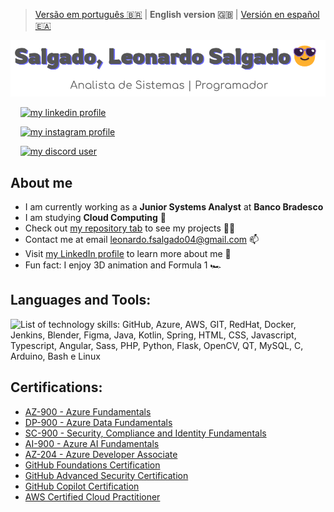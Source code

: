 > [Versão em português 🇧🇷](../README.md) | **English version 🇬🇧** | [Versión en español 🇪🇦](README_Spanish.md)

![Salgado, Leonardo Salgado. Systems Analyst and developer](../header.png)

<p align="left">

    <a href="https://linkedin.com/in/leonardo-felipe-salgado-394312234" target="_blank"><img src="https://img.shields.io/badge/LinkedIn-0077B5?style=for-the-badge&logo=linkedin&logoColor=white" alt="my linkedin profile"></a>

    <a href="https://instagram.com/leonardofelipesalgado" target="_blank"><img src="https://img.shields.io/badge/-Instagram-%23E4405F?style=for-the-badge&logo=instagram&logoColor=white" alt="my instagram profile"/></a>

    <a href="https://discord.com/users/697092851980435579" target="_blank"> <img src="https://img.shields.io/badge/Discord-7289DA?style=for-the-badge&logo=discord&logoColor=white" alt="my discord user"/></a>

</p>

## About me

- I am currently working as a **Junior Systems Analyst** at **Banco Bradesco**
- I am studying **Cloud Computing** 🌱
- Check out [my repository tab](https://github.com/Salgado2004?tab=repositories) to see my projects 👨‍💻
- Contact me at email leonardo.fsalgado04@gmail.com 📫
- Visit [my LinkedIn profile](https://www.linkedin.com/in/leonardo-felipe-salgado-394312234) to learn more about me 📄
- Fun fact: I enjoy 3D animation and Formula 1 🏎️

## Languages and Tools:

![List of technology skills: GitHub, Azure, AWS, GIT, RedHat, Docker, Jenkins, Blender, Figma, Java, Kotlin, Spring, HTML, CSS, Javascript, Typescript, Angular, Sass, PHP, Python, Flask, OpenCV, QT, MySQL, C, Arduino, Bash e Linux](https://skillicons.dev/icons?i=github,azure,aws,git,redhat,docker,jenkins,blender,figma,java,kotlin,spring,html,css,js,ts,angular,sass,php,py,flask,opencv,qt,mysql,c,arduino,bash,linux&perline=14)

## Certifications:

- [AZ-900 - Azure Fundamentals](https://learn.microsoft.com/api/credentials/share/pt-br/LeonardoFelipeSalgado-9348/5980314B113D89D7?sharingId=D086D9D18823ED2F)
- [DP-900 - Azure Data Fundamentals](https://learn.microsoft.com/api/credentials/share/pt-br/LeonardoFelipeSalgado-9348/9C0532419F5B8D95?sharingId=D086D9D18823ED2F) 
- [SC-900 - Security, Compliance and Identity Fundamentals](https://learn.microsoft.com/api/credentials/share/pt-br/LeonardoFelipeSalgado-9348/D749299B2C75B6E5?sharingId=D086D9D18823ED2F)
- [AI-900 - Azure AI Fundamentals](https://learn.microsoft.com/api/credentials/share/pt-br/LeonardoFelipeSalgado-9348/59B23AA371CF84CA?sharingId=D086D9D18823ED2F)
- [AZ-204 - Azure Developer Associate](https://learn.microsoft.com/api/credentials/share/pt-br/LeonardoFelipeSalgado-9348/BB657823B318AE17?sharingId=D086D9D18823ED2F)
- [GitHub Foundations Certification](https://www.credly.com/badges/0c6c8fa2-db7c-459b-b46a-0f9128699649/public_url)
- [GitHub Advanced Security Certification](https://www.credly.com/badges/4b497a3f-b69f-4e49-9154-dcdd654d6a8c/public_url)
- [GitHub Copilot Certification](https://www.credly.com/badges/47e74326-b519-40bd-ac54-a15e75157b6b/public_url)
- [AWS Certified Cloud Practitioner](https://www.credly.com/badges/2d628f4f-004b-490f-a7bc-63dc4c964c6e/public_url)